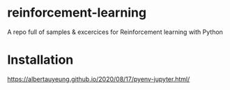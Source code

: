 # reinforcement-learning
A repo full of samples &amp; excercices for Reinforcement learning with Python


# Installation

https://albertauyeung.github.io/2020/08/17/pyenv-jupyter.html/
